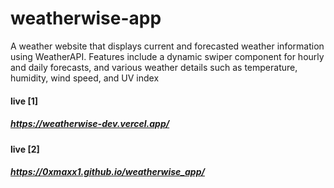 # weatherwise-app
A weather website that displays current and forecasted weather information using WeatherAPI. Features include a dynamic swiper component for hourly and daily forecasts, and various weather details such as temperature, humidity, wind speed, and UV index
#### live [1]
##### https://weatherwise-dev.vercel.app/
#### live [2]
##### https://0xmaxx1.github.io/weatherwise_app/
